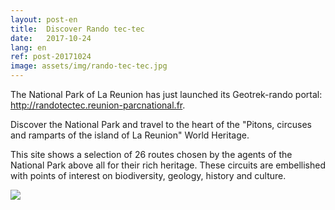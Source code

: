 ```yaml
---
layout: post-en
title:  Discover Rando tec-tec
date:   2017-10-24
lang: en
ref: post-20171024
image: assets/img/rando-tec-tec.jpg
---
```



The National Park of La Reunion has just launched its Geotrek-rando portal: <a href="http://randotectec.reunion-parcnational.fr" target="_blank">http://randotectec.reunion-parcnational.fr</a>.

Discover the National Park and travel to the heart of the "Pitons, circuses and ramparts of the island of La Reunion" World Heritage.

<!--more-->


This site shows a selection of 26 routes chosen by the agents of the National Park above all for their rich heritage. These circuits are embellished with points of interest on biodiversity, geology, history and culture.

<a href="http://randotectec.reunion-parcnational.fr" target="_blank"><img style="max-width: 100%;" src="{{site.base_url}}/assets/img/rando-tec-tec.jpg"></a>
